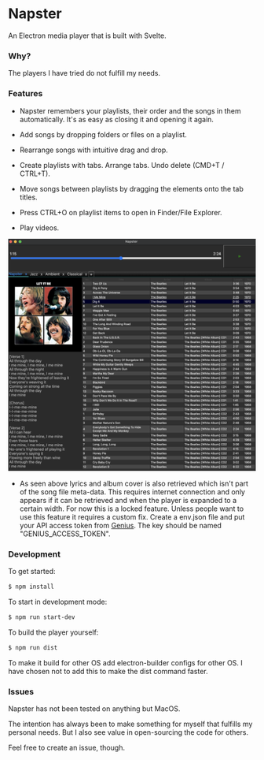 # Napster

An Electron media player that is built with Svelte.

### Why?

The players I have tried do not fulfill my needs. 

### Features

* Napster remembers your playlists, their order and the songs in them automatically. It's as easy as closing it and opening it again. 

* Add songs by dropping folders or files on a playlist.

* Rearrange songs with intuitive drag and drop. 

* Create playlists with tabs. Arrange tabs. Undo delete (CMD+T / CTRL+T). 

* Move songs between playlists by dragging the elements onto the tab titles. 

* Press CTRL+O on playlist items to open in Finder/File Explorer. 

* Play videos.

![Napster Screenshot](./dev/Screenshot.png)

* As seen above lyrics and album cover is also retrieved which isn't part of the song file meta-data. This requires internet connection and only appears if it can be retrieved and when the player is expanded to a certain width. For now this is a locked feature. Unless people want to use this feature it requires a custom fix. Create a env.json file and put your API access token from [Genius](https://docs.genius.com/). The key should be named "GENIUS_ACCESS_TOKEN".

### Development

To get started: 

```bash
$ npm install
```

To start in development mode:

```bash
$ npm run start-dev
```

To build the player yourself:

```bash
$ npm run dist
```

To make it build for other OS add electron-builder configs for other OS. I have chosen not to add this to make the dist command faster. 

### Issues

Napster has not been tested on anything but MacOS. 

The intention has always been to make something for myself that fulfills my personal needs. But I also see value in open-sourcing the code for others.

Feel free to create an issue, though.
